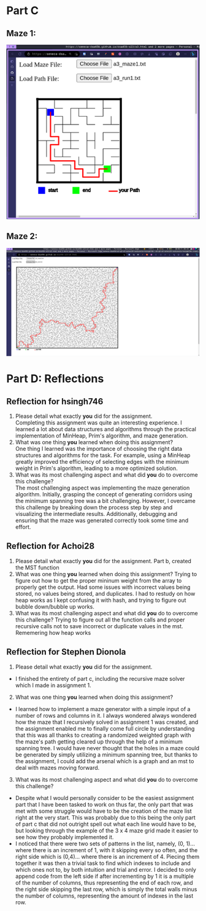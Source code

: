 # Part C

## Maze 1:
![visualization of maze 1 run](./a3_maze1_run.png)


## Maze 2:
![visualization of maze 2 run](./a3_maze2_run.png)


# Part D: Reflections


## Reflection for hsingh746

1. Please detail what exactly **you** did for the assignment.<br>
  Completing this assignment was quite an interesting experience. I learned a lot about data structures and algorithms through the practical implementation of MinHeap, Prim's algorithm, and maze generation.
2. What was one thing **you** learned when doing this assignment?<br>
  One thing I learned was the importance of choosing the right data structures and algorithms for the task. For example, using a MinHeap greatly improved the efficiency of selecting edges with the minimum weight in Prim's algorithm, leading to a more optimized solution.
3. What was its most challenging aspect and what did **you** do to overcome this challenge?<br>
  The most challenging aspect was implementing the maze generation algorithm. Initially, grasping the concept of generating corridors using the minimum spanning tree was a bit challenging. However, I overcame this challenge by breaking down the process step by step and visualizing the intermediate results. Additionally, debugging and ensuring that the maze was generated correctly took some time and effort.



## Reflection for Achoi28

1. Please detail what exactly **you** did for the assignment.
  Part b, created the MST function
2. What was one thing **you** learned when doing this assignment?
  Trying to figure out how to get the proper mininum weight from the array to properly get the output. Had some issues with incorrect values being stored, no values being stored, and duplicates. I had to restudy on how heap works as I kept confusing it with hash, and trying to figure out bubble down/bubble up works.
3. What was its most challenging aspect and what did **you** do to overcome this challenge?
  Trying to figure out all the function calls and proper recursive calls not to save incorrect or duplicate values in the mst. Rememering how heap works



## Reflection for Stephen Dionola

1. Please detail what exactly **you** did for the assignment.
  - I finished the entirety of part c, including the recursive maze solver which I made in assignment 1.
2. What was one thing **you** learned when doing this assignment?
  - I learned how to implement a maze generator with a simple input of a number of rows and columns in it. I always wondered always wondered how the maze that I recursively solved in assignment 1 was created, and the assignment enabled me to finally come full circle by understanding that this was all thanks to creating a randomized weighted graph with the maze's path getting cleared up through the help of a minimum spanning tree. I would have never thought that the holes in a maze could be generated by simply utilizing a minimum spanning tree, but thanks to the assignment, I could add the arsenal which is a graph and an mst to deal with mazes moving forward.  
3. What was its most challenging aspect and what did **you** do to overcome this challenge?
  - Despite what I would personally consider to be the easiest assignment part that I have been tasked to work on thus far, the only part that was met with some struggle would have to be the creation of the maze list right at the very start. This was probably due to this being the only part of part c that did not outright spell out what each line would have to be, but looking through the example of the 3 x 4 maze grid made it easier to see how they probably implemented it. 
  - I noticed that there were two sets of patterns in the list, namely, (0, 1)... where there is an increment of 1, with it skipping every so often, and the right side which is (0,4)... where there is an increment of 4. Piecing them together it was then a trivial task to find which indexes to include and which ones not to, by both intuition and trial and error. I decided to only append code from the left side if after incrementing by 1 it is a multiple of the number of columns, thus representing the end of each row, and the right side skipping the last row, which is simply the total walls minus the number of columns, representing the amount of indexes in the last row.







